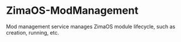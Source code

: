 # ZimaOS-ModManagement
Mod management service manages ZimaOS module lifecycle, such as creation, running, etc.